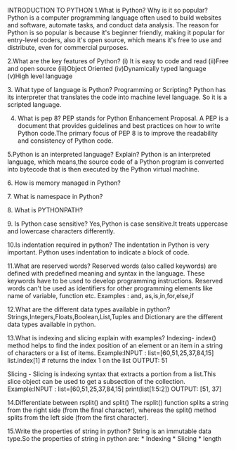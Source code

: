 INTRODUCTION TO PYTHON 1.What is Python? Why is it so popular? Python is
a computer programming language often used to build websites and
software, automate tasks, and conduct data analysis. The reason for
Python is so popular is because it's beginner friendly, making it
popular for entry-level coders, also it's open source, which means it's
free to use and distribute, even for commercial purposes.

2.What are the key features of Python? (i) It is easy to code and read
(ii)Free and open source (iii)Object Oriented (iv)Dynamically typed
language (v)High level language

3\. What type of language is Python? Programming or Scripting? Python
has its interpreter that translates the code into machine level
language. So it is a scripted language.

4. What is pep 8? PEP stands for Python Enhancement Proposal. A PEP is a
document that provides guidelines and best practices on how to write
Python code.The primary focus of PEP 8 is to improve the readability and
consistency of Python code.

5.Python is an interpreted language? Explain? Python is an interpreted
language, which means,the source code of a Python program is converted
into bytecode that is then executed by the Python virtual machine.

6\. How is memory managed in Python?

7\. What is namespace in Python?

8\. What is PYTHONPATH?

9\. Is Python case sensitive? Yes,Python is case sensitive.It treats
uppercase and lowercase characters differently.

10.Is indentation required in python? The indentation in Python is very
important. Python uses indentation to indicate a block of code.

11.What are reserved words? Reserved words (also called keywords) are
defined with predefined meaning and syntax in the language. These
keywords have to be used to develop programming instructions. Reserved
words can\'t be used as identifiers for other programming elements like
name of variable, function etc. Examples : and, as,is,in,for,else,if

12.What are the different data types available in python?
Strings,Integers,Floats,Boolean,List,Tuples and Dictionary are the
different data types available in python.

13.What is indexing and slicing explain with examples? Indexing- index()
method helps to find the index position of an element or an item in a
string of characters or a list of items. Example:INPUT :
list=\[60,51,25,37,84,15\] list.index\[1\] \# returns the index 1 on the
list OUTPUT: 51

Slicing - Slicing is indexing syntax that extracts a portion from a
list.This slice object can be used to get a subsection of the
collection. Example:INPUT : list=\[60,51,25,37,84,15\]
print(list\[1:5:2\]) OUTPUT: \[51, 37\]

14.Differentiate between rsplit() and split() The rsplit() function
splits a string from the right side (from the final character), whereas
the split() method splits from the left side (from the first character).

15.Write the properties of string in python? String is an immutable data
type.So the properties of string in python are: \* Indexing \* Slicing
\* length
